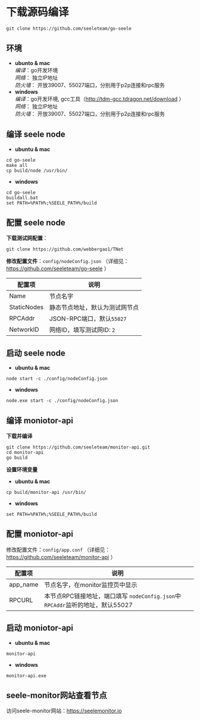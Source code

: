 # 下载源码编译
```
git clone https://github.com/seeleteam/go-seele
```

## 环境
- **ubunto & mac**  
*编译*：go开发环境  
*网络*： 独立IP地址  
*防火墙*：  开放39007、55027端口，分别用于p2p连接和rpc服务
- **windows**  
*编译*：go开发环境,    gcc工具（http://tdm-gcc.tdragon.net/download ）  
*网络*： 独立IP地址  
*防火墙*： 开放39007、55027端口，分别用于p2p连接和rpc服务

## 编译 seele node
- **ubuntu & mac**
```
cd go-seele
make all
cp build/node /usr/bin/
```
- **windows**
```
cd go-seele
buildall.bat
set PATH=%PATH%;%SEELE_PATH%/build
```

## 配置 seele node
**下载测试网配置**：
```
git clone https://github.com/webbergao1/TNet
```
**修改配置文件**：`config/nodeConfig.json` （详细见： https://github.com/seeleteam/go-seele ）

| 配置项 | 说明 |
| ----------- | --------- |
| Name  | 节点名字  |
|  StaticNodes  | 静态节点地址，默认为测试网节点  |
|  RPCAddr  | JSON-RPC端口，默认`55027` |
|  NetworkID  | 网络ID，填写测试网ID: `2`  |


## 启动 seele node
- **ubuntu & mac**  
```
node start -c ./config/nodeConfig.json
```
- **windows**  
```
node.exe start -c ./config/nodeConfig.json
```

## 编译 moniotor-api
**下载并编译**
```
git clone https://github.com/seeleteam/monitor-api.git
cd monitor-api
go build
```

**设置环境变量**  

- **ubuntu & mac** 
            
```
cp build/monitor-api /usr/bin/
```

- **windows**  

```
set PATH=%PATH%;%SEELE_PATH%/build
```


## 配置 moniotor-api

修改配置文件：`config/app.conf` （详细见： https://github.com/seeleteam/monitor-api ）


| 配置项 | 说明 |
| ----------- | --------- |
| app_name  | 节点名字，在monitor监控页中显示 |
| RPCURL  | 本节点RPC链接地址，端口填写 `nodeConfig.json`中`RPCAddr`监听的地址，默认55027


## 启动 moniotor-api

- **ubuntu & mac**

```
monitor-api
```

- **windows**

```
monitor-api.exe
```

## seele-monitor网站查看节点
访问seele-monitor网站：https://seelemonitor.io